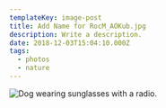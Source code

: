 ```yaml
---
templateKey: image-post
title: Add Name for RocM_AOKub.jpg
description: Write a description.
date: 2018-12-03T15:04:10.000Z
tags:
  - photos
  - nature
---
```

![Dog wearing sunglasses with a radio.](/img/RocM_AOKub.jpg)
